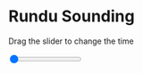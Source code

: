 <h1>Rundu Sounding</h1>
<p>Drag the slider to change the time</p>

<div class="slidecontainer">
<input oninput='setImage(this)' class="slider" type="range" min="0" max="9" value="0" step="1" />
<img id='img'/>
</div>

<script>
var img = document.getElementById('img');
var img_array = ['/assets/images/skwt/skd_rundu_wrfout_d01_2020-05-19_12:00:00.png',
'/assets/images/skwt/skd_rundu_wrfout_d01_2020-05-19_18:00:00.png',
'/assets/images/skwt/skd_rundu_wrfout_d01_2020-05-20_00:00:00.png',
'/assets/images/skwt/skd_rundu_wrfout_d01_2020-05-20_06:00:00.png',
'/assets/images/skwt/skd_rundu_wrfout_d01_2020-05-20_12:00:00.png',
'/assets/images/skwt/skd_rundu_wrfout_d01_2020-05-20_18:00:00.png',
'/assets/images/skwt/skd_rundu_wrfout_d01_2020-05-21_00:00:00.png',
'/assets/images/skwt/skd_rundu_wrfout_d01_2020-05-21_06:00:00.png',
'/assets/images/skwt/skd_rundu_wrfout_d01_2020-05-21_12:00:00.png',];
function setImage(obj)
{
        var value = obj.value;
        img.src = img_array[value];

}
</script>
